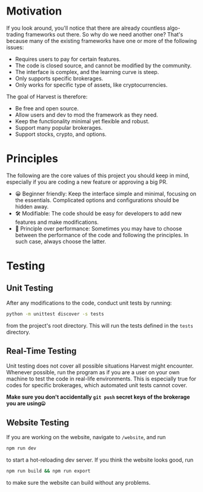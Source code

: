 # Motivation
If you look around, you'll notice that there are already countless algo-trading frameworks out there. So why do we need another one? That's because many of the existing frameworks have one or more of the following issues:
- Requires users to pay for certain features.
- The code is closed source, and cannot be modified by the community.
- The interface is complex, and the learning curve is steep.
- Only supports specific brokerages.
- Only works for specific type of assets, like cryptocurrencies. 

The goal of Harvest is therefore:
- Be free and open source.
- Allow users and dev to mod the framework as they need. 
- Keep the functionality minimal yet flexible and robust. 
- Support many popular brokerages.
- Support stocks, crypto, and options.

# Principles
The following are the core values of this project you should keep in mind, especially if you are coding a new feature or approving a big PR. 

- 😀 Beginner friendly: Keep the interface simple and minimal, focusing on the essentials. Complicated options and configurations should be hidden away. 
- 🛠️ Modifiable: The code should be easy for developers to add new features and make modifications. 
- 📜 Principle over performance: Sometimes you may have to choose between the performance of the code and following the principles. In such case, always choose the latter. 


# Testing
## Unit Testing
After any modifications to the code, conduct unit tests by running:
```bash
python -m unittest discover -s tests
```
from the project's root directory. This will run the tests defined in the `tests` directory.

## Real-Time Testing
Unit testing does not cover all possible situations Harvest might encounter. Whenever possible, run the program as if you are a user on your own machine to test the code in real-life environments. This is especially true for codes for specific brokerages, which automated unit tests cannot cover.   

**Make sure you don't accidentally `git push` secret keys of the brokerage you are using🤐**

## Website Testing
If you are working on the website, navigate to `/website`, and run 
```bash
npm run dev
``` 
to start a hot-reloading dev server. If you think the website looks good, run 
```bash
npm run build && npm run export
``` 
to make sure the website can build without any problems. 


